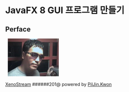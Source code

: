 JavaFX 8 GUI 프로그램 만들기
====

## Perface






  
![](https://github.com/xenostream/GoWebProgramming/blob/master/images/My.jpg)

[XenoStream](http://www.xenostream.com) 
######201@ powered by [PilJin.Kwon](mailto://piljin.kwon@gmail.com)

